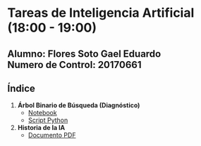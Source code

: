 # Tareas de Inteligencia Artificial (18:00 - 19:00)

**Alumno:** Flores Soto Gael Eduardo  
**Numero de Control:** 20170661
---

## Índice 

1. **Árbol Binario de Búsqueda (Diagnóstico)**  
   - [Notebook](./1/ArbolBinario.ipynb)  
   - [Script Python](./1/ArbolBInario.py)
2. **Historia de la IA**  
   - [Documento PDF](./2/FloresSotoGael-ResumenHistoriaIA.pdf)
